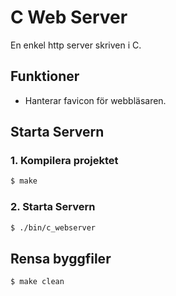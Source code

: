 # C Web Server

En enkel http server skriven i C. 

## Funktioner
- Hanterar favicon för webbläsaren.

## Starta Servern

### 1. Kompilera projektet
```bash
$ make
```

### 2. Starta Servern
```bash
$ ./bin/c_webserver
```

## Rensa byggfiler
```bash
$ make clean
```